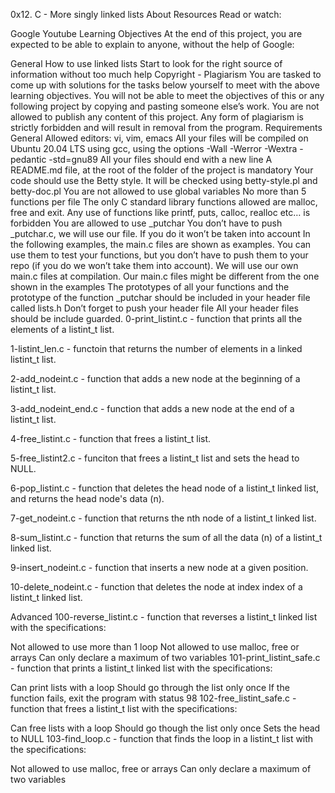 0x12. C - More singly linked lists
About
Resources
Read or watch:

Google
Youtube
Learning Objectives
At the end of this project, you are expected to be able to explain to anyone, without the help of Google:

General
How to use linked lists
Start to look for the right source of information without too much help
Copyright - Plagiarism
You are tasked to come up with solutions for the tasks below yourself to meet with the above learning objectives.
You will not be able to meet the objectives of this or any following project by copying and pasting someone else’s work.
You are not allowed to publish any content of this project.
Any form of plagiarism is strictly forbidden and will result in removal from the program.
Requirements
General
Allowed editors: vi, vim, emacs
All your files will be compiled on Ubuntu 20.04 LTS using gcc, using the options -Wall -Werror -Wextra -pedantic -std=gnu89
All your files should end with a new line
A README.md file, at the root of the folder of the project is mandatory
Your code should use the Betty style. It will be checked using betty-style.pl and betty-doc.pl
You are not allowed to use global variables
No more than 5 functions per file
The only C standard library functions allowed are malloc, free and exit. Any use of functions like printf, puts, calloc, realloc etc… is forbidden
You are allowed to use _putchar
You don’t have to push _putchar.c, we will use our file. If you do it won’t be taken into account
In the following examples, the main.c files are shown as examples. You can use them to test your functions, but you don’t have to push them to your repo (if you do we won’t take them into account). We will use our own main.c files at compilation. Our main.c files might be different from the one shown in the examples
The prototypes of all your functions and the prototype of the function _putchar should be included in your header file called lists.h
Don’t forget to push your header file
All your header files should be include guarded.
0-print_listint.c - function that prints all the elements of a listint_t list.

1-listint_len.c - functoin that returns the number of elements in a linked listint_t list.

2-add_nodeint.c - function that adds a new node at the beginning of a listint_t list.

3-add_nodeint_end.c - function that adds a new node at the end of a listint_t list.

4-free_listint.c - function that frees a listint_t list.

5-free_listint2.c - funciton that frees a listint_t list and sets the head to NULL.

6-pop_listint.c - function that deletes the head node of a listint_t linked list, and returns the head node's data (n).

7-get_nodeint.c - function that returns the nth node of a listint_t linked list.

8-sum_listint.c - function that returns the sum of all the data (n) of a listint_t linked list.

9-insert_nodeint.c - function that inserts a new node at a given position.

10-delete_nodeint.c - function that deletes the node at index index of a listint_t linked list.

Advanced
100-reverse_listint.c - function that reverses a listint_t linked list with the specifications:

Not allowed to use more than 1 loop
Not allowed to use malloc, free or arrays
Can only declare a maximum of two variables
101-print_listint_safe.c - function that prints a listint_t linked list with the specifications:

Can print lists with a loop
Should go through the list only once
If the function fails, exit the program with status 98
102-free_listint_safe.c - function that frees a listint_t list with the specifications:

Can free lists with a loop
Should go though the list only once
Sets the head to NULL
103-find_loop.c - function that finds the loop in a listint_t list with the specifications:

Not allowed to use malloc, free or arrays
Can only declare a maximum of two variables
